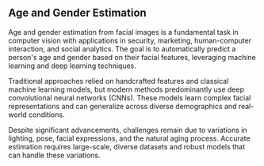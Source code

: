 ## Age and Gender Estimation ##

Age and gender estimation from facial images is a fundamental task in computer vision with applications in security, marketing, human-computer interaction, and social analytics. The goal is to automatically predict a person's age and gender based on their facial features, leveraging machine learning and deep learning techniques.

Traditional approaches relied on handcrafted features and classical machine learning models, but modern methods predominantly use deep convolutional neural networks (CNNs). These models learn complex facial representations and can generalize across diverse demographics and real-world conditions.

Despite significant advancements, challenges remain due to variations in lighting, pose, facial expressions, and the natural aging process. Accurate estimation requires large-scale, diverse datasets and robust models that can handle these variations.
